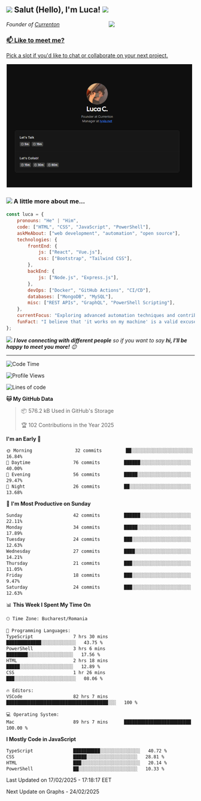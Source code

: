 <h2><img src="https://emojis.slackmojis.com/emojis/images/1531849430/4246/blob-sunglasses.gif?1531849430" width="30"/> Salut (Hello), I'm Luca! <img src="https://media.giphy.com/media/12oufCB0MyZ1Go/giphy.gif" width="50"></h2>
<img align='right' src="https://media4.giphy.com/media/v1.Y2lkPTc5MGI3NjExNWdyaWttN2p5eTNlMjZqdDlkMzRzaGxtdW55eG9naTIxNnQzOGRvdSZlcD12MV9pbnRlcm5hbF9naWZfYnlfaWQmY3Q9Zw/VzGQrj8sLH4GLcSiG1/giphy.gif" width="230">
<p><em>Founder of <a href="https://currenton.vercel.app/">Currenton
</em></p>


### 📫 Like to meet me?

Pick a slot if you'd like to chat or collaborate on your next project.

<a href="https://cal.com/lucadsign" target="_blank"><img width="498" alt="meet_link" src="https://github.com/lucadsign/lucadsign/blob/main/assets/cal-preview.png"></a>

### <img src="https://media.giphy.com/media/VgCDAzcKvsR6OM0uWg/giphy.gif" width="50"> A little more about me...  

```javascript
const luca = {
    pronouns: "He" | "Him",
    code: ["HTML", "CSS", "JavaScript", "PowerShell"],
    askMeAbout: ["web development", "automation", "open source"],
    technologies: {
        frontEnd: {
            js: ["React", "Vue.js"],
            css: ["Bootstrap", "Tailwind CSS"],
        },
        backEnd: {
            js: ["Node.js", "Express.js"],
        },
        devOps: ["Docker", "GitHub Actions", "CI/CD"],
        databases: ["MongoDB", "MySQL"],
        misc: ["REST APIs", "GraphQL", "PowerShell Scripting"],
    },
    currentFocus: "Exploring advanced automation techniques and contributing to open-source projects.",
    funFact: "I believe that 'it works on my machine' is a valid excuse!",
};
```

<img src="https://media.giphy.com/media/LnQjpWaON8nhr21vNW/giphy.gif" width="60"> <em><b>I love connecting with different people</b> so if you want to say <b>hi, I'll be happy to meet you more!</b> 😊</em>

---
<!--START_SECTION:waka-->
![Code Time](https://img.shields.io/badge/Code%20Time-1,706%20hrs%2041%20mins-blue)

![Profile Views](http://img.shields.io/badge/Profile%20Views-625-blue)

![Lines of code](https://img.shields.io/badge/From%20Hello%20World%20I've%20Written-18.3%20million%20lines%20of%20code-blue)

**🐱 My GitHub Data** 

> 📦 576.2 kB Used in GitHub's Storage 
 > 
> 🏆 102 Contributions in the Year 2025

**I'm an Early 🐤** 

```text
🌞 Morning                32 commits         ██░░░░░░░░░░░░░░░░░░░░░░░   16.84% 
🌆 Daytime                76 commits         ██████░░░░░░░░░░░░░░░░░░░   40.00% 
🌃 Evening                56 commits         █████░░░░░░░░░░░░░░░░░░░░   29.47% 
🌙 Night                  26 commits         ██░░░░░░░░░░░░░░░░░░░░░░░   13.68% 
```
📅 **I'm Most Productive on Sunday** 

```text
Sunday                   42 commits         ██████░░░░░░░░░░░░░░░░░░░   22.11%  
Monday                   34 commits         █████░░░░░░░░░░░░░░░░░░░░   17.89%  
Tuesday                  24 commits         ███░░░░░░░░░░░░░░░░░░░░░░   12.63%  
Wednesday                27 commits         ████░░░░░░░░░░░░░░░░░░░░░   14.21%  
Thursday                 21 commits         ███░░░░░░░░░░░░░░░░░░░░░░   11.05%  
Friday                   18 commits         ███░░░░░░░░░░░░░░░░░░░░░░   9.47%  
Saturday                 24 commits         ███░░░░░░░░░░░░░░░░░░░░░░   12.63%  
```


📊 **This Week I Spent My Time On** 

```text
🕑︎ Time Zone: Bucharest/Romania

💬 Programming Languages: 
TypeScript               7 hrs 30 mins        █████████████░░░░░░░░░░░░░   43.75 % 
PowerShell               3 hrs 6 mins         ████████░░░░░░░░░░░░░░░░░   17.56 % 
HTML                     2 hrs 18 mins        █████░░░░░░░░░░░░░░░░░░░░   12.89 % 
CSS                      1 hr 26 mins         ███░░░░░░░░░░░░░░░░░░░░░░░   08.06 %

🔥 Editors: 
VSCode                   82 hrs 7 mins              ██████████████████████████████████████░░░   100 %

💻 Operating System: 
Mac                      89 hrs 7 mins      █████████████████████████   100.00 % 
```

**I Mostly Code in JavaScript** 

```text
TypeScript               ██████████░░░░░░░░░░░░░░░   40.72 %
CSS                      █████░░░░░░░░░░░░░░░░░░░   28.81 %
HTML                     ███░░░░░░░░░░░░░░░░░░░░░░   20.14 %
PowerShell               ██░░░░░░░░░░░░░░░░░░░░░░   10.33 %
```




 Last Updated on 17/02/2025 - 17:18:17 EET
 
 Next Update on Graphs - 24/02/2025
 

